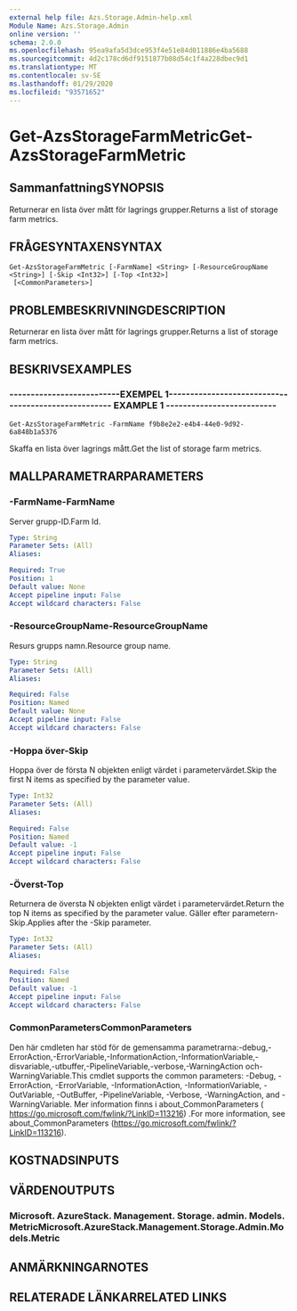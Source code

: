 ```yaml
---
external help file: Azs.Storage.Admin-help.xml
Module Name: Azs.Storage.Admin
online version: ''
schema: 2.0.0
ms.openlocfilehash: 95ea9afa5d3dce953f4e51e84d011886e4ba5688
ms.sourcegitcommit: 4d2c178cd6df9151877b08d54c1f4a228dbec9d1
ms.translationtype: MT
ms.contentlocale: sv-SE
ms.lasthandoff: 01/29/2020
ms.locfileid: "93571652"
---
```

# <span data-ttu-id="0a198-101">Get-AzsStorageFarmMetric</span><span class="sxs-lookup"><span data-stu-id="0a198-101">Get-AzsStorageFarmMetric</span></span>

## <span data-ttu-id="0a198-102">Sammanfattning</span><span class="sxs-lookup"><span data-stu-id="0a198-102">SYNOPSIS</span></span>
<span data-ttu-id="0a198-103">Returnerar en lista över mått för lagrings grupper.</span><span class="sxs-lookup"><span data-stu-id="0a198-103">Returns a list of storage farm metrics.</span></span>

## <span data-ttu-id="0a198-104">FRÅGESYNTAXEN</span><span class="sxs-lookup"><span data-stu-id="0a198-104">SYNTAX</span></span>

```
Get-AzsStorageFarmMetric [-FarmName] <String> [-ResourceGroupName <String>] [-Skip <Int32>] [-Top <Int32>]
 [<CommonParameters>]
```

## <span data-ttu-id="0a198-105">PROBLEMBESKRIVNING</span><span class="sxs-lookup"><span data-stu-id="0a198-105">DESCRIPTION</span></span>
<span data-ttu-id="0a198-106">Returnerar en lista över mått för lagrings grupper.</span><span class="sxs-lookup"><span data-stu-id="0a198-106">Returns a list of storage farm metrics.</span></span>

## <span data-ttu-id="0a198-107">BESKRIVS</span><span class="sxs-lookup"><span data-stu-id="0a198-107">EXAMPLES</span></span>

### <span data-ttu-id="0a198-108">--------------------------EXEMPEL 1--------------------------</span><span class="sxs-lookup"><span data-stu-id="0a198-108">-------------------------- EXAMPLE 1 --------------------------</span></span>
```
Get-AzsStorageFarmMetric -FarmName f9b8e2e2-e4b4-44e0-9d92-6a848b1a5376
```

<span data-ttu-id="0a198-109">Skaffa en lista över lagrings mått.</span><span class="sxs-lookup"><span data-stu-id="0a198-109">Get the list of storage farm metrics.</span></span>

## <span data-ttu-id="0a198-110">MALLPARAMETRAR</span><span class="sxs-lookup"><span data-stu-id="0a198-110">PARAMETERS</span></span>

### <span data-ttu-id="0a198-111">-FarmName</span><span class="sxs-lookup"><span data-stu-id="0a198-111">-FarmName</span></span>
<span data-ttu-id="0a198-112">Server grupp-ID.</span><span class="sxs-lookup"><span data-stu-id="0a198-112">Farm Id.</span></span>

```yaml
Type: String
Parameter Sets: (All)
Aliases: 

Required: True
Position: 1
Default value: None
Accept pipeline input: False
Accept wildcard characters: False
```

### <span data-ttu-id="0a198-113">-ResourceGroupName</span><span class="sxs-lookup"><span data-stu-id="0a198-113">-ResourceGroupName</span></span>
<span data-ttu-id="0a198-114">Resurs grupps namn.</span><span class="sxs-lookup"><span data-stu-id="0a198-114">Resource group name.</span></span>

```yaml
Type: String
Parameter Sets: (All)
Aliases: 

Required: False
Position: Named
Default value: None
Accept pipeline input: False
Accept wildcard characters: False
```

### <span data-ttu-id="0a198-115">-Hoppa över</span><span class="sxs-lookup"><span data-stu-id="0a198-115">-Skip</span></span>
<span data-ttu-id="0a198-116">Hoppa över de första N objekten enligt värdet i parametervärdet.</span><span class="sxs-lookup"><span data-stu-id="0a198-116">Skip the first N items as specified by the parameter value.</span></span>

```yaml
Type: Int32
Parameter Sets: (All)
Aliases: 

Required: False
Position: Named
Default value: -1
Accept pipeline input: False
Accept wildcard characters: False
```

### <span data-ttu-id="0a198-117">-Överst</span><span class="sxs-lookup"><span data-stu-id="0a198-117">-Top</span></span>
<span data-ttu-id="0a198-118">Returnera de översta N objekten enligt värdet i parametervärdet.</span><span class="sxs-lookup"><span data-stu-id="0a198-118">Return the top N items as specified by the parameter value.</span></span>
<span data-ttu-id="0a198-119">Gäller efter parametern-Skip.</span><span class="sxs-lookup"><span data-stu-id="0a198-119">Applies after the -Skip parameter.</span></span>

```yaml
Type: Int32
Parameter Sets: (All)
Aliases: 

Required: False
Position: Named
Default value: -1
Accept pipeline input: False
Accept wildcard characters: False
```

### <span data-ttu-id="0a198-120">CommonParameters</span><span class="sxs-lookup"><span data-stu-id="0a198-120">CommonParameters</span></span>
<span data-ttu-id="0a198-121">Den här cmdleten har stöd för de gemensamma parametrarna:-debug,-ErrorAction,-ErrorVariable,-InformationAction,-InformationVariable,-disvariable,-utbuffer,-PipelineVariable,-verbose,-WarningAction och-WarningVariable.</span><span class="sxs-lookup"><span data-stu-id="0a198-121">This cmdlet supports the common parameters: -Debug, -ErrorAction, -ErrorVariable, -InformationAction, -InformationVariable, -OutVariable, -OutBuffer, -PipelineVariable, -Verbose, -WarningAction, and -WarningVariable.</span></span> <span data-ttu-id="0a198-122">Mer information finns i about_CommonParameters ( https://go.microsoft.com/fwlink/?LinkID=113216) .</span><span class="sxs-lookup"><span data-stu-id="0a198-122">For more information, see about_CommonParameters (https://go.microsoft.com/fwlink/?LinkID=113216).</span></span>

## <span data-ttu-id="0a198-123">KOSTNADS</span><span class="sxs-lookup"><span data-stu-id="0a198-123">INPUTS</span></span>

## <span data-ttu-id="0a198-124">VÄRDEN</span><span class="sxs-lookup"><span data-stu-id="0a198-124">OUTPUTS</span></span>

### <span data-ttu-id="0a198-125">Microsoft. AzureStack. Management. Storage. admin. Models. Metric</span><span class="sxs-lookup"><span data-stu-id="0a198-125">Microsoft.AzureStack.Management.Storage.Admin.Models.Metric</span></span>

## <span data-ttu-id="0a198-126">ANMÄRKNINGAR</span><span class="sxs-lookup"><span data-stu-id="0a198-126">NOTES</span></span>

## <span data-ttu-id="0a198-127">RELATERADE LÄNKAR</span><span class="sxs-lookup"><span data-stu-id="0a198-127">RELATED LINKS</span></span>

